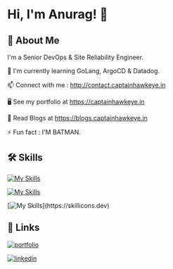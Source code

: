 
# Hi, I'm Anurag! 👋


## 🚀 About Me
I'm a Senior DevOps & Site Reliability Engineer.




🧠 I'm currently learning GoLang, ArgoCD & Datadog.

📫 Connect with me : http://contact.captainhawkeye.in

🖥️  See my portfolio at https://captainhawkeye.in

🧠 Read Blogs at https://blogs.captainhawkeye.in

⚡️ Fun fact : I'M BATMAN.


## 🛠 Skills
[![My Skills](https://skillicons.dev/icons?i=git,gitlab,github,jenkins,linux,bash,maven,docker,kubernetes,ansible,azure)](https://skillicons.dev)

[![My Skills](https://skillicons.dev/icons?i=aws,gcp,prometheus,grafana,postman,postgresql,androidstudio,css,firebase,go)](https://skillicons.dev)

[![My Skills](https://skillicons.dev/icons?i=html,java,netlify,nginx,py,terraform,vscode,)](https://skillicons.dev)



## 🔗 Links
[![portfolio](https://img.shields.io/badge/my_portfolio-000?style=for-the-badge&logo=ko-fi&logoColor=white)](https://captainhawkeye.in/)

[![linkedin](https://img.shields.io/badge/linkedin-0A66C2?style=for-the-badge&logo=linkedin&logoColor=white)](https://www.linkedin.com/in/anurag-srivastav-5462611b4/)

